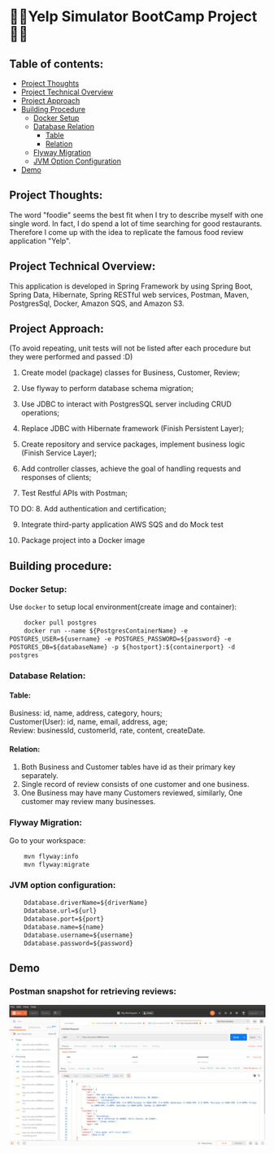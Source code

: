 # :hamburger::hamburger:Yelp Simulator BootCamp Project:hamburger::hamburger:

## Table of contents:
* [Project Thoughts](#project-thoughts)    
* [Project Technical Overview](#project-technical-overview)  
* [Project Approach](#project-approach)  
* [Building Procedure](#building-procedure)  
  * [Docker Setup](#docker-setup)    
  * [Database Relation](#database-relation)      
    * [Table](#table)        
    * [Relation](#relation) 
  * [Flyway Migration](#flyway-migration)
  * [JVM Option Configuration](#jvm-option-configuration)
* [Demo](#demo)
         
    



## Project Thoughts:
The word "foodie" seems the best fit when I try to describe myself with one single word. In fact, I do spend a lot of time searching for good restaurants. Therefore I come up with the idea to replicate the famous food review application "Yelp".

## Project Technical Overview:
 This application is developed in Spring Framework by using Spring Boot, Spring Data, Hibernate, Spring RESTful web services, Postman, Maven, PostgresSql, Docker, Amazon SQS, and Amazon S3.
 
## Project Approach:
(To avoid repeating, unit tests will not be listed after each procedure but they were performed and passed :D)

1. Create model (package) classes for Business, Customer, Review;

2. Use flyway to perform database schema migration;

3. Use JDBC to interact with PostgresSQL server including CRUD operations;

4. Replace JDBC with Hibernate framework (Finish Persistent Layer);

5. Create repository and service packages, implement business logic (Finish Service Layer);

6. Add controller classes, achieve the goal of handling requests and responses of clients;

7. Test Restful APIs with Postman;

TO DO:
8. Add authentication and certification;

9. Integrate third-party application AWS SQS and do Mock test

10. Package project into a Docker image
## Building procedure:
### Docker Setup:
Use `docker` to setup local environment(create image and container):

        docker pull postgres
        docker run --name ${PostgresContainerName} -e POSTGRES_USER=${username} -e POSTGRES_PASSWORD=${password} -e POSTGRES_DB=${databaseName} -p ${hostport}:${containerport} -d postgres
### Database Relation:
#### Table: 
Business: id, name, address, category, hours;<br />
Customer(User): id, name, email, address, age;<br />
Review: businessId, customerId, rate, content, createDate.

#### Relation:
1. Both Business and Customer tables have id as their primary key separately.
2. Single record of review consists of one customer and one business.
3. One Business may have many Customers reviewed, similarly, One customer may review many businesses.

### Flyway Migration: 
Go to your workspace:

        mvn flyway:info
        mvn flyway:migrate
### JVM option configuration:
        Ddatabase.driverName=${driverName}
        Ddatabase.url=${url}
        Ddatabase.port=${port}
        Ddatabase.name=${name}
        Ddatabase.username=${username}
        Ddatabase.password=${password}
## Demo 
### Postman snapshot for retrieving reviews:
![GitHub Logo](./postman.png)